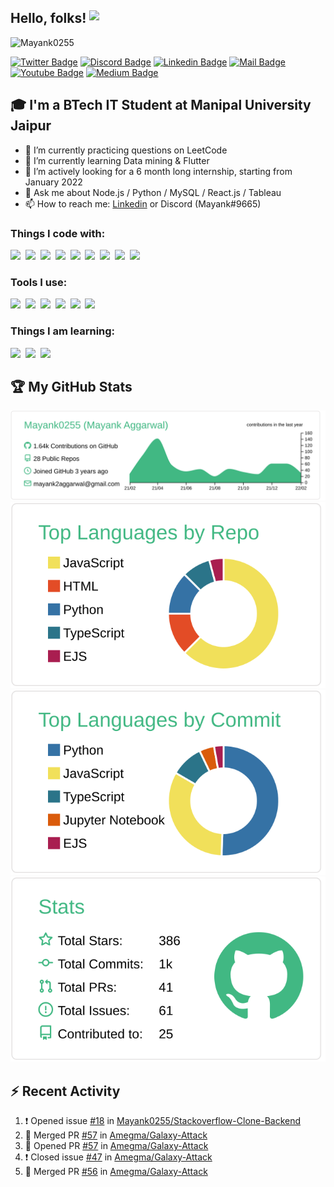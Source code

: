 ## Hello, folks! <img src="https://github.com/Mayank0255/Mayank0255/blob/main/wave.gif" align="top" width="30px">
<img src="https://komarev.com/ghpvc/?username=Mayank0255&label=Profile Views&color=blue&style=flat" alt="Mayank0255" />


<!---[![GitHub Badge](https://img.shields.io/badge/-Mayank0255-0d0d0d?style=flat&labelColor=0d0d0d&logo=github&logoColor=white)](https://github.com/Mayank0255)-->
[![Twitter Badge](https://img.shields.io/badge/-@Mayank0255-1ca0f1?style=flat&labelColor=1ca0f1&logo=twitter&logoColor=white)](https://twitter.com/Mayank0255)
[![Discord Badge](https://img.shields.io/badge/mayank0255-7289DA?style=flat&labelColor=7289DA&logo=discord&logoColor=white)](https://discords.com/bio/p/mayank0255)
[![Linkedin Badge](https://img.shields.io/badge/-Mayank%20Aggarwal-0e76a8?style=flat&labelColor=0e76a8&logo=linkedin&logoColor=white)](https://www.linkedin.com/in/mayank-aggarwal-14301b168/)
[![Mail Badge](https://img.shields.io/badge/-mayank2aggarwal-c0392b?style=flat&labelColor=c0392b&logo=gmail&logoColor=white)](mailto:mayank2aggarwal@gmail.com)
[![Youtube Badge](https://img.shields.io/badge/-Mayank-e74c3c?style=flat&labelColor=e74c3c&logo=youtube&logoColor=white)](https://www.youtube.com/channel/UCKIoMO8RvlAh7bIUfT2Nmsg)
[![Medium Badge](https://img.shields.io/badge/@mynkggrwl-12100E?style=flat&labelColor=12100E&logo=medium&logoColor=white)](https://medium.com/@mynkggrwl)


## 🎓 I'm a BTech IT Student at Manipal University Jaipur
- 🔭 I’m currently practicing questions on LeetCode
- 🌱 I’m currently learning Data mining & Flutter
- 👯 I’m actively looking for a 6 month long internship, starting from January 2022
- 💬 Ask me about Node.js / Python / MySQL / React.js / Tableau
- 📫 How to reach me: [Linkedin](https://www.linkedin.com/in/mayank-aggarwal-14301b168/) or Discord (Mayank#9665)


### Things I code with: 
<span><img src="https://cdn.jsdelivr.net/gh/devicons/devicon@latest/icons/javascript/javascript-original.svg" width="30px"></span>&nbsp;
<span><img src="https://cdn.jsdelivr.net/gh/devicons/devicon@latest/icons/nodejs/nodejs-original.svg" width="30px"></span>&nbsp;
<span><img src="https://cdn.jsdelivr.net/gh/devicons/devicon@latest/icons/python/python-original.svg" width="30px"></span>&nbsp;
<span><img src="https://cdn.jsdelivr.net/gh/devicons/devicon@latest/icons/react/react-original.svg" width="30px"></span>&nbsp;
<span><img src="https://cdn.jsdelivr.net/gh/devicons/devicon@latest/icons/redux/redux-original.svg" width="30px"></span>&nbsp;
<span><img src="https://cdn.jsdelivr.net/gh/devicons/devicon@latest/icons/mysql/mysql-original.svg" width="30px"></span>&nbsp;
<span><img src="https://cdn.jsdelivr.net/gh/devicons/devicon@latest/icons/mongodb/mongodb-original.svg" width="30px"></span>&nbsp;
<span><img src="https://cdn.jsdelivr.net/gh/devicons/devicon@latest/icons/html5/html5-plain.svg" width="30px"></span>&nbsp;
<span><img src="https://cdn.jsdelivr.net/gh/devicons/devicon@latest/icons/css3/css3-plain.svg" width="30px"></span>&nbsp;

### Tools I use:
<span><img src="https://cdn.jsdelivr.net/gh/devicons/devicon@latest/icons/git/git-plain.svg" width="30px"></span>&nbsp;
<span><img src="https://cdn.worldvectorlogo.com/logos/tableau-software.svg" width="30px"></span>&nbsp;
<span><img src="https://avatars.githubusercontent.com/u/10251060?s=200&v=4" width="30px"></span>&nbsp;
<span><img src="https://cdn.jsdelivr.net/gh/devicons/devicon/icons/vscode/vscode-original.svg" width="30px"></span>&nbsp;
<span><img src="https://upload.wikimedia.org/wikipedia/commons/c/c0/WebStorm_Icon.svg" width="30px"></span>&nbsp;
<span><img src="https://upload.wikimedia.org/wikipedia/commons/1/1d/PyCharm_Icon.svg" width="30px"></span>&nbsp;

### Things I am learning:
<span><img src="https://cdn.jsdelivr.net/gh/devicons/devicon@latest/icons/flutter/flutter-original.svg" width="30px"></span>&nbsp;
<span><img src="https://cdn.jsdelivr.net/gh/devicons/devicon@latest/icons/typescript/typescript-plain.svg" width="30px"></span>&nbsp;
<span><img src="https://cdn.jsdelivr.net/gh/devicons/devicon@latest/icons/nestjs/nestjs-plain.svg" width="30px"></span>&nbsp;

## 🏆 My GitHub Stats


[![](https://raw.githubusercontent.com/Mayank0255/Mayank0255/main/profile-summary-card-output/vue/0-profile-details.svg)](https://github.com/vn7n24fzkq/github-profile-summary-cards)
[![](https://raw.githubusercontent.com/Mayank0255/Mayank0255/main/profile-summary-card-output/vue/1-repos-per-language.svg)](https://github.com/vn7n24fzkq/github-profile-summary-cards) [![](https://raw.githubusercontent.com/Mayank0255/Mayank0255/main/profile-summary-card-output/vue/2-most-commit-language.svg)](https://github.com/vn7n24fzkq/github-profile-summary-cards)
[![](https://raw.githubusercontent.com/Mayank0255/Mayank0255/main/profile-summary-card-output/vue/3-stats.svg)](https://github.com/vn7n24fzkq/github-profile-summary-cards)

## :zap: Recent Activity

<!--START_SECTION:activity-->
1. ❗️ Opened issue [#18](https://github.com/Mayank0255/Stackoverflow-Clone-Backend/issues/18) in [Mayank0255/Stackoverflow-Clone-Backend](https://github.com/Mayank0255/Stackoverflow-Clone-Backend)
2. 🎉 Merged PR [#57](https://github.com/Amegma/Galaxy-Attack/pull/57) in [Amegma/Galaxy-Attack](https://github.com/Amegma/Galaxy-Attack)
3. 💪 Opened PR [#57](https://github.com/Amegma/Galaxy-Attack/pull/57) in [Amegma/Galaxy-Attack](https://github.com/Amegma/Galaxy-Attack)
4. ❗️ Closed issue [#47](https://github.com/Amegma/Galaxy-Attack/issues/47) in [Amegma/Galaxy-Attack](https://github.com/Amegma/Galaxy-Attack)
5. 🎉 Merged PR [#56](https://github.com/Amegma/Galaxy-Attack/pull/56) in [Amegma/Galaxy-Attack](https://github.com/Amegma/Galaxy-Attack)
<!--END_SECTION:activity-->
